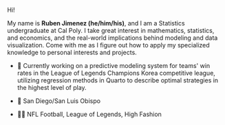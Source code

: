 Hi!

My name is **Ruben Jimenez (he/him/his)**, and I am a Statistics undergraduate at Cal Poly. I take great interest in mathematics, statistics, and economics, and the real-world implications behind modeling and data visualization. Come with me as I figure out how to apply my specialized knowledge to personal interests and projects.

- 🔭 Currently working on a predictive modeling system for teams' win rates in the League of Legends Champions Korea competitive league, utilizing regression methods in Quarto to describe optimal strategies in the highest level of play.

- 📍 San Diego/San Luis Obispo

- ✍🏻 NFL Football, League of Legends, High Fashion
